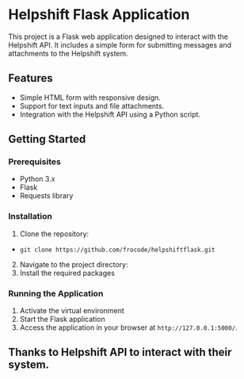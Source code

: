 # Helpshift Flask Application

This project is a Flask web application designed to interact with the Helpshift API. It includes a simple form for submitting messages and attachments to the Helpshift system.

## Features

- Simple HTML form with responsive design.
- Support for text inputs and file attachments.
- Integration with the Helpshift API using a Python script.

## Getting Started

### Prerequisites

- Python 3.x
- Flask
- Requests library

### Installation

1. Clone the repository:
- `git clone https://github.com/frocode/helpshiftflask.git`

2. Navigate to the project directory:
3. Install the required packages

### Running the Application

1. Activate the virtual environment
2. Start the Flask application
3. Access the application in your browser at `http://127.0.0.1:5000/`.

## Thanks to Helpshift API to interact with their system.
